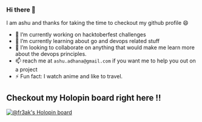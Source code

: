 ### Hi there 👋

<!--
**ash-kamrip/ash-kamrip** is a ✨ _special_ ✨ repository because its `README.md` (this file) appears on your GitHub profile.

Here are some ideas to get you started:

- 🔭 I’m currently working on ...
- 🌱 I’m currently learning ...
- 👯 I’m looking to collaborate on ...
- 🤔 I’m looking for help with ...
- 💬 Ask me about ...
- 📫 How to reach me: ...
- 😄 Pronouns: ...
- ⚡ Fun fact: ...
-->
I am ashu and thanks for taking the time to checkout my github profile :smile:
- 🔭 I’m currently working on hacktoberfest challenges
- 🌱 I’m currently learning about go and devops related stuff
- 👯 I’m looking to collaborate on anything that would make me learn more about the devops principles.
- 📫 reach me at `ashu.adhana@gmail.com` if you want me to help you out on a project
- ⚡ Fun fact: I watch anime and like to travel.
## Checkout my Holopin board right here !!
[![@fr3ak's Holopin board](https://holopin.me/fr3ak)](https://holopin.io/@fr3ak)
